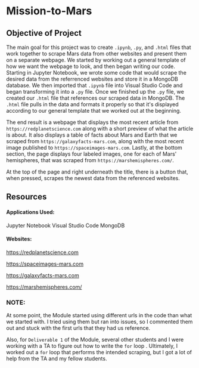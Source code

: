 # Mission-to-Mars

## Objective of Project
The main goal for this project was to create `.ipynb`, `.py`, and `.html` files that work together to scrape Mars data from other websites and present them on a separate webpage. We started by working out a general template of how we want the webpage to look, and then began writing our code. Starting in Jupyter Notebook, we wrote some code that would scrape the desired data from the referrenced websites and store it in a MongoDB database. We then imported that `.ipynb` file into Visual Studio Code and began transforming it into a `.py` file. Once we finished up the `.py` file, we created our `.html` file that references our scraped data in MongoDB. The `.html` file pulls in the data and formats it properly so that it's displayed according to our general template that we worked out at the beginning.

The end result is a webpage that displays the most recent article from `https://redplanetscience.com` along with a short preview of what the article is about. It also displays a table of facts about Mars and Earth that we scraped from `https://galaxyfacts-mars.com`, along with the most recent image published to `https://spaceimages-mars.com`. Lastly, at the bottom section, the page displays four labeled images, one for each of Mars' hemispheres, that was scraped from `https://marshemispheres.com/`. 

At the top of the page and right underneath the title, there is a button that, when pressed, scrapes the newest data from the referenced websites.

## Resources


#### Applications Used:

Jupyter Notebook
Visual Studio Code
MongoDB

#### Websites:

https://redplanetscience.com

https://spaceimages-mars.com

https://galaxyfacts-mars.com

https://marshemispheres.com/




### NOTE: 
At some point, the Module started using different urls in the code than what we started with. I tried using them but ran into issues, so I commented them out and stuck with the first urls that they had us reference.

Also, for `Deliverable 1` of the Module, several other students and I were working with a TA to figure out how to write the `for` loop . Ultimately, I worked out a `for` loop that performs the intended scraping, but I got a lot of help from the TA and my fellow students.
